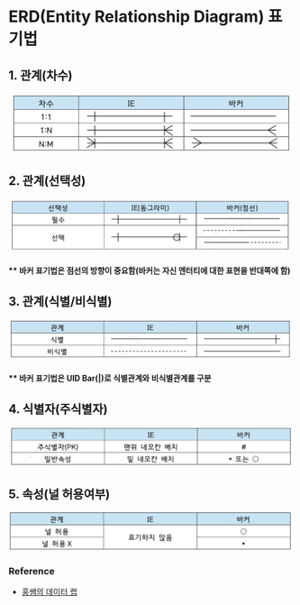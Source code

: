# ERD(Entity Relationship Diagram) 표기법

## 1. 관계(차수)
![](https://github.com/dididiri1/TIL/blob/main/Sqld/images/01_01.png?raw=true)

## 2. 관계(선택성)
![](https://github.com/dididiri1/TIL/blob/main/Sqld/images/01_02.png?raw=true)
#### ** 바커 표기법은 점선의 방향이 중요함(바커는 자신 엔터티에 대한 표현을 반대쪽에 함)


## 3. 관계(식별/비식별)
![](https://github.com/dididiri1/TIL/blob/main/Sqld/images/01_03.png?raw=true)
#### ** 바커 표기법은 UID Bar(|)로 식별관계와 비식별관계를 구분

## 4. 식별자(주식별자)
![](https://github.com/dididiri1/TIL/blob/main/Sqld/images/01_04.png?raw=true)

## 5. 속성(널 허용여부) 
![](https://github.com/dididiri1/TIL/blob/main/Sqld/images/01_05.png?raw=true)

### Reference
- [홍쌤의 데이터 랩](https://www.youtube.com/@hongdatalab)